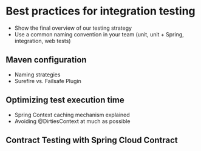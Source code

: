 # Best practices for integration testing

- Show the final overview of our testing strategy
- Use a common naming convention in your team (unit, unit + Spring, integration, web tests)

## Maven configuration

- Naming strategies
- Surefire vs. Failsafe Plugin

## Optimizing test execution time

- Spring Context caching mechanism explained
- Avoiding @DirtiesContext at much as possible

## Contract Testing with Spring Cloud Contract
